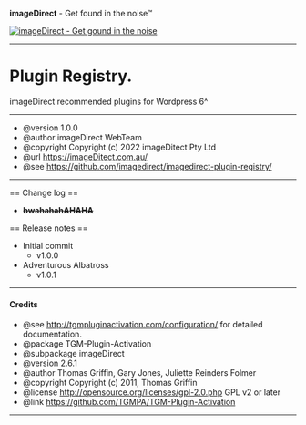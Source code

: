 **imageDirect** - Get found in the noise™  

<a href="https://www.imagedirect.com.au/" style="width: 200px;height:auto">
<img src="https://www.imagedirect.com.au/wp-content/uploads/2017/07/ID_CMYKLogo_April2017_Final-01.svg" title="imageDirect - Get gound in the noise" />
</a>

***
# Plugin Registry.  
imageDirect recommended plugins for Wordpress 6^
***

 * @version    1.0.0
 * @author     imageDirect WebTeam
 * @copyright  Copyright (c) 2022 imageDitect Pty Ltd
 * @url        https://imageDitect.com.au/
 * @see        https://github.com/imagedirect/imagedirect-plugin-registry/
***

== Change log ==

- **~~bwahahahAHAHA~~**
 
== Release notes ==

* Initial commit
  - v1.0.0
* Adventurous Albatross 
  - v1.0.1
***

#### Credits

* @see http://tgmpluginactivation.com/configuration/ for detailed documentation.
* @package    TGM-Plugin-Activation
* @subpackage imageDirect
* @version    2.6.1
* @author     Thomas Griffin, Gary Jones, Juliette Reinders Folmer
* @copyright  Copyright (c) 2011, Thomas Griffin
* @license    http://opensource.org/licenses/gpl-2.0.php GPL v2 or later
* @link       https://github.com/TGMPA/TGM-Plugin-Activation
*** 


